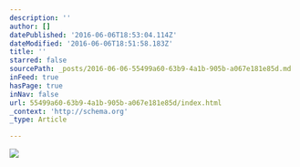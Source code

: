 ```yaml
---
description: ''
author: []
datePublished: '2016-06-06T18:53:04.114Z'
dateModified: '2016-06-06T18:51:58.183Z'
title: ''
starred: false
sourcePath: _posts/2016-06-06-55499a60-63b9-4a1b-905b-a067e181e85d.md
inFeed: true
hasPage: true
inNav: false
url: 55499a60-63b9-4a1b-905b-a067e181e85d/index.html
_context: 'http://schema.org'
_type: Article

---
```

![](https://the-grid-user-content.s3-us-west-2.amazonaws.com/0e26636a-80a5-44d1-b7da-438e7e2e600d.jpg)